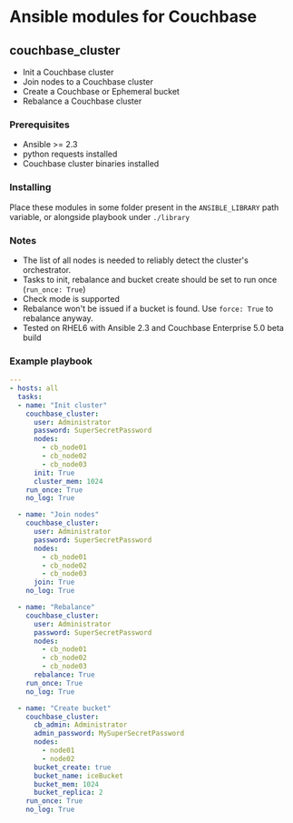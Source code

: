 # Ansible modules for Couchbase

## couchbase_cluster

* Init a Couchbase cluster
* Join nodes to a Couchbase cluster
* Create a Couchbase or Ephemeral bucket
* Rebalance a Couchbase cluster
 
### Prerequisites
* Ansible >= 2.3
* python requests installed
* Couchbase cluster binaries installed

### Installing
Place these modules in some folder present in the `ANSIBLE_LIBRARY` path variable, or alongside playbook under `./library`

### Notes
* The list of all nodes is needed to reliably detect the cluster's orchestrator.
* Tasks to init, rebalance and bucket create should be set to run once (`run_once: True`)
* Check mode is supported
* Rebalance won't be issued if a bucket is found. Use `force: True` to rebalance anyway.
* Tested on RHEL6 with Ansible 2.3 and Couchbase Enterprise 5.0 beta build

### Example playbook

```yaml
---
- hosts: all
  tasks:
  - name: "Init cluster"
    couchbase_cluster:
      user: Administrator
      password: SuperSecretPassword
      nodes:
        - cb_node01
        - cb_node02
        - cb_node03
      init: True
      cluster_mem: 1024
    run_once: True
    no_log: True

  - name: "Join nodes"
    couchbase_cluster:
      user: Administrator
      password: SuperSecretPassword
      nodes:
        - cb_node01
        - cb_node02
        - cb_node03
      join: True
    no_log: True

  - name: "Rebalance"
    couchbase_cluster:
      user: Administrator
      password: SuperSecretPassword
      nodes:
        - cb_node01
        - cb_node02
        - cb_node03
      rebalance: True
    run_once: True
    no_log: True

  - name: "Create bucket"
    couchbase_cluster:
      cb_admin: Administrator
      admin_password: MySuperSecretPassword
      nodes:
        - node01
        - node02
      bucket_create: true
      bucket_name: iceBucket
      bucket_mem: 1024
      bucket_replica: 2
    run_once: True
    no_log: True
```
